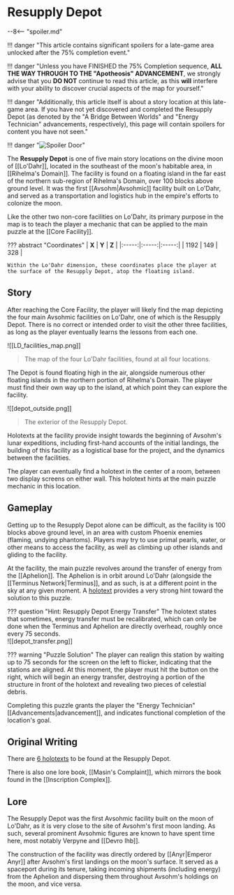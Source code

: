# Resupply Depot

--8<-- "spoiler.md"

!!! danger "This article contains significant spoilers for a late-game area unlocked after the 75% completion event."

!!! danger "Unless you have FINISHED the 75% Completion sequence, **ALL THE WAY THROUGH TO THE "Apotheosis" ADVANCEMENT**, we strongly advise that you **DO NOT** continue to read this article, as this **will** interfere with your ability to discover crucial aspects of the map for yourself."

!!! danger "Additionally, this article itself is about a story location at this late-game area. If you have not yet discovered and completed the Resupply Depot (as denoted by the "A Bridge Between Worlds" and "Energy Technician" advancements, respectively), this page will contain spoilers for content you have not seen."

!!! danger "![Spoiler Door](/assets/img/spoiler_door.png)"

The **Resupply Depot** is one of five main story locations on the divine moon of [[Lo'Dahr]], located in the southeast of the moon's habitable area, in [[Rihelma's Domain]]. The facility is found on a floating island in the far east of the northern sub-region of Rihelma's Domain, over 100 blocks above ground level. It was the first [[Avsohm|Avsohmic]] facility built on Lo'Dahr, and served as a transportation and logistics hub in the empire's efforts to colonize the moon.

Like the other two non-core facilities on Lo'Dahr, its primary purpose in the map is to teach the player a mechanic that can be applied to the main puzzle at the [[Core Facility]]. 

??? abstract "Coordinates"
    | **X** | **Y** | **Z** |
    |:-----:|:-----:|:-----:|
    |  1192 |  149  |  328  |

    Within the Lo'Dahr dimension, these coordinates place the player at the surface of the Resupply Depot, atop the floating island.

## Story
After reaching the Core Facility, the player will likely find the map depicting the four main Avsohmic facilities on Lo'Dahr, one of which is the Resupply Depot. There is no correct or intended order to visit the other three facilities, as long as the player eventually learns the lessons from each one. 

![[LD_facilities_map.png]]
> The map of the four Lo'Dahr facilities, found at all four locations.

The Depot is found floating high in the air, alongside numerous other floating islands in the northern portion of Rihelma's Domain. The player must find their own way up to the island, at which point they can explore the facility.

![[depot_outside.png]]
> The exterior of the Resupply Depot.

Holotexts at the facility provide insight towards the beginning of Avsohm's lunar expeditions, including first-hand accounts of the initial landings, the building of this facility as a logistical base for the project, and the dynamics between the facilities.

The player can eventually find a holotext in the center of a room, between two display screens on either wall. This holotext hints at the main puzzle mechanic in this location.

## Gameplay
Getting up to the Resupply Depot alone can be difficult, as the facility is 100 blocks above ground level, in an area with custom Phoenix enemies (flaming, undying phantoms). Players may try to use primal pearls, water, or other means to access the facility, as well as climbing up other islands and gliding to the facility.

At the facility, the main puzzle revolves around the transfer of energy from the [[Aphelion]]. The Aphelion is in orbit around Lo'Dahr (alongside the [[Terminus Network|Terminus]], and as such, is at a different point in the sky at any given moment. A [holotext](depot_transfer.md) provides a very strong hint toward the solution to this puzzle.

??? question "Hint: Resupply Depot Energy Transfer"
    The holotext states that sometimes, energy transfer must be recalibrated, which can only be done when the Terminus and Aphelion are directly overhead, roughly once every 75 seconds. <br>
    ![[depot_transfer.png]]

??? warning "Puzzle Solution"
    The player can realign this station by waiting up to 75 seconds for the screen on the left to flicker, indicating that the stations are aligned. At this moment, the player must hit the button on the right, which will begin an energy transfer, destroying a portion of the structure in front of the holotext and revealing two pieces of celestial debris.

Completing this puzzle grants the player the "Energy Technician" [[Advancements|advancement]], and indicates functional completion of the location's goal.

## Original Writing
There are [6 holotexts](/Story_and_Features/Holotexts/Post-75_Areas/Resupply_Depot/) to be found at the Resupply Depot.

There is also one lore book, [[Masin's Complaint]], which mirrors the book found in the [[Inscription Complex]].

## Lore
The Resupply Depot was the first Avsohmic facility built on the moon of Lo'Dahr, as it is very close to the site of Avsohm's first moon landing. As such, several prominent Avsohmic figures are known to have spent time here, most notably Verpyne and [[Devro Ihb]]. 

The construction of the facility was directly ordered by [[Anyr|Emperor Anyr]] after Avsohm's first landings on the moon's surface. It served as a spaceport during its tenure, taking incoming shipments (including energy) from the Aphelion and dispersing them throughout Avsohm's holdings on the moon, and vice versa.
